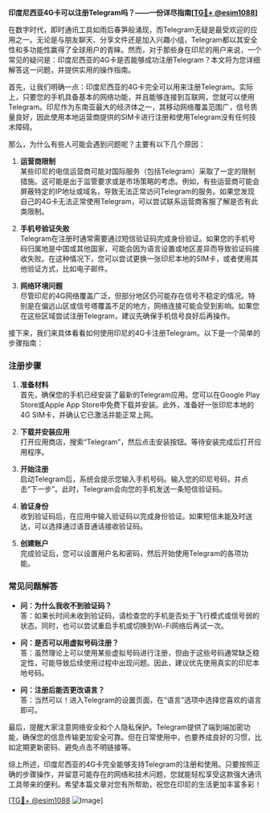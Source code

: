 **印度尼西亚4G卡可以注册Telegram吗？——一份详尽指南[[TG💪+ @esim1088](https://t.me/s/esim1088)]**

在数字时代，即时通讯工具如雨后春笋般涌现，而Telegram无疑是最受欢迎的应用之一。无论是与朋友聊天、分享文件还是加入兴趣小组，Telegram都以其安全性和多功能性赢得了全球用户的青睐。然而，对于那些身在印尼的用户来说，一个常见的疑问是：印度尼西亚的4G卡是否能够成功注册Telegram？本文将为您详细解答这一问题，并提供实用的操作指南。

首先，让我们明确一点：印度尼西亚的4G卡完全可以用来注册Telegram。实际上，只要您的手机具备基本的网络功能，并且能够连接到互联网，您就可以使用Telegram。印尼作为东南亚最大的经济体之一，其移动网络覆盖范围广，信号质量良好，因此使用本地运营商提供的SIM卡进行注册和使用Telegram没有任何技术障碍。

那么，为什么有些人可能会遇到问题呢？主要有以下几个原因：

1. **运营商限制**  
   某些印尼的电信运营商可能对国际服务（包括Telegram）采取了一定的限制措施。这可能是出于监管要求或是市场策略的考虑。例如，有些运营商可能会屏蔽特定的IP地址或域名，导致无法正常访问Telegram的服务。如果您发现自己的4G卡无法正常使用Telegram，可以尝试联系运营商客服了解是否有此类限制。

2. **手机号验证失败**  
   Telegram在注册时通常需要通过短信验证码完成身份验证。如果您的手机号码归属地是中国或其他国家，可能会因为语言设置或地区差异而导致验证码接收失败。在这种情况下，您可以尝试更换一张印尼本地的SIM卡，或者使用其他验证方式，比如电子邮件。

3. **网络环境问题**  
   尽管印尼的4G网络覆盖广泛，但部分地区仍可能存在信号不稳定的情况。特别是在偏远山区或信号塔覆盖不足的地方，网络连接可能会受到影响。如果您在这些区域尝试注册Telegram，建议先确保手机信号良好后再操作。

接下来，我们来具体看看如何使用印尼的4G卡注册Telegram。以下是一个简单的步骤指南：

### 注册步骤

1. **准备材料**  
   首先，确保您的手机已经安装了最新的Telegram应用。您可以在Google Play Store或Apple App Store中免费下载并安装。此外，准备好一张印尼本地的4G SIM卡，并确认它已激活并能正常上网。

2. **下载并安装应用**  
   打开应用商店，搜索“Telegram”，然后点击安装按钮。等待安装完成后打开应用程序。

3. **开始注册**  
   启动Telegram后，系统会提示您输入手机号码。输入您的印尼号码，并点击“下一步”。此时，Telegram会向您的手机发送一条短信验证码。

4. **验证身份**  
   收到验证码后，在应用中输入验证码以完成身份验证。如果短信未能及时送达，可以选择通过语音通话接收验证码。

5. **创建账户**  
   完成验证后，您可以设置用户名和密码，然后开始使用Telegram的各项功能。

### 常见问题解答

- **问：为什么我收不到验证码？**  
  答：如果长时间未收到验证码，请检查您的手机是否处于飞行模式或信号弱的状态。同时，也可以尝试重启手机或切换到Wi-Fi网络后再试一次。

- **问：是否可以用虚拟号码注册？**  
  答：虽然理论上可以使用某些虚拟号码进行注册，但由于这些号码通常缺乏稳定性，可能导致后续使用过程中出现问题。因此，建议优先使用真实的印尼本地号码。

- **问：注册后能否更改语言？**  
  答：当然可以！进入Telegram的设置页面，在“语言”选项中选择您喜欢的语言即可。

最后，提醒大家注意网络安全和个人隐私保护。Telegram提供了端到端加密功能，确保您的信息传输更加安全可靠。但在日常使用中，也要养成良好的习惯，比如定期更新密码、避免点击不明链接等。

综上所述，印度尼西亚的4G卡完全能够支持Telegram的注册和使用。只要按照正确的步骤操作，并留意可能存在的网络和技术问题，您就能轻松享受这款强大通讯工具带来的便利。希望本篇文章对您有所帮助，祝您在印尼的生活更加丰富多彩！

[[TG💪+ @esim1088](https://t.me/s/esim1088) ![Image](https://i.postimg.cc/4NQfJmqS/Snipaste-2025-05-13-00-14-12.png)]